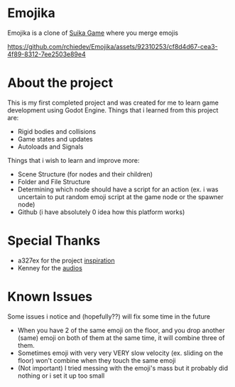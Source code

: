 # Emojika
Emojika is a clone of <a href="https://en.wikipedia.org/wiki/Suika_Game" target="_blank">Suika Game</a> where you merge emojis

https://github.com/rchiedev/Emojika/assets/92310253/cf8d4d67-cea3-4f89-8312-7ee2503e89e4

# About the project
This is my first completed project and was created for me to learn game development using Godot Engine.
Things that i learned from this project are:
+ Rigid bodies and collisions
+ Game states and updates
+ Autoloads and Signals

Things that i wish to learn and improve more:
+ Scene Structure (for nodes and their children)
+ Folder and File Structure
+ Determining which node should have a script for an action (ex. i was uncertain to put random emoji script at the game node or the spawner node)
+ Github (i have absolutely 0 idea how this platform works)

# Special Thanks
+ a327ex for the project <a href="https://github.com/a327ex/emoji-merge" target="_blank">inspiration</a>
+ Kenney for the <a href="https://www.kenney.nl/assets/category:Audio?sort=update" target="_blank">audios</a>

# Known Issues 
Some issues i notice and (hopefully??) will fix some time in the future
+ When you have 2 of the same emoji on the floor, and you drop another (same) emoji on both of them at the same time, it will combine three of them.
+ Sometimes emoji with very very VERY slow velocity (ex. sliding on the floor) won't combine when they touch the same emoji
+ (Not important) I tried messing with the emoji's mass but it probably did nothing or i set it up too small
